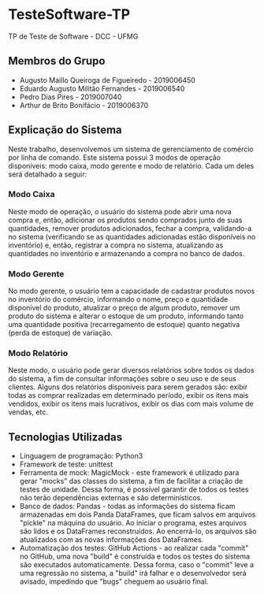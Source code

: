 # TesteSoftware-TP
TP de Teste de Software - DCC - UFMG

## Membros do Grupo
- Augusto Maillo Queiroga de Figueiredo - 2019006450
- Eduardo Augusto Militão Fernandes - 2019006540
- Pedro Dias Pires - 2019007040
- Arthur de Brito Bonifácio - 2019006370

## Explicação do Sistema
Neste trabalho, desenvolvemos um sistema de gerenciamento de comércio por linha de comando. Este sistema possui 3 modos de operação disponíveis: modo caixa, modo gerente e modo de relatório. Cada um deles será detalhado a seguir:

### Modo Caixa
Neste modo de operação, o usuário do sistema pode abrir uma nova compra e, então, adicionar os produtos sendo comprados junto de suas quantidades, remover produtos adicionados, fechar a compra, validando-a no sistema (verificando se as quantidades adicionadas estão disponíveis no inventório) e, então, registrar a compra no sistema, atualizando as quantidades no inventório e armazenando a compra no banco de dados.

### Modo Gerente
No modo gerente, o usuário tem a capacidade de cadastrar produtos novos no inventório do comércio, informando o nome, preço e quantidade disponível do produto, atualizar o preço de algum produto, remover um produto do sistema e alterar o estoque de um produto, informando tanto uma quantidade positiva (recarregamento de estoque) quanto negativa (perda de estoque) de variação.

### Modo Relatório
Neste modo, o usuário pode gerar diversos relatórios sobre todos os dados do sistema, a fim de consultar informações sobre o seu uso e de seus clientes. Alguns dos relatórios disponíveis para serem gerados são: exibir todas as comprar realizadas em determinado período, exibir os itens mais vendidos, exibir os itens mais lucrativos, exibir os dias com mais volume de vendas, etc.

## Tecnologias Utilizadas
- Linguagem de programação: Python3
- Framework de teste: unittest
- Ferramenta de mock: MagicMock - este framework é utilizado para gerar "mocks" das classes do sistema, a fim de facilitar a criação de testes de unidade. Dessa forma, é possível garantir de todos os testes não terão dependências externas e são determinísticos.
- Banco de dados: Pandas - todas as informações do sistema ficam armazenadas em dois Panda DataFrames, que ficam salvos em arquivos "pickle" na máquina do usuário. Ao iniciar o programa, estes arquivos são lidos e os DataFrames reconstruídos. Ao encerrá-lo, os arquivos são atualizados com as novas informações dos DataFrames.
- Automatização dos testes: GitHub Actions - ao realizar cada "commit" no GitHub, uma nova "build" é construída e todos os testes do sistema são executados automaticamente. Dessa forma, caso o "commit" leve a uma regressão no sistema, a "build" irá falhar e o desenvolvedor será avisado, impedindo que "bugs" cheguem ao usuário final.
